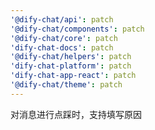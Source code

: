 ```yaml
---
'@dify-chat/api': patch
'@dify-chat/components': patch
'@dify-chat/core': patch
'dify-chat-docs': patch
'@dify-chat/helpers': patch
'dify-chat-platform': patch
'dify-chat-app-react': patch
'@dify-chat/theme': patch
---
```


对消息进行点踩时，支持填写原因
